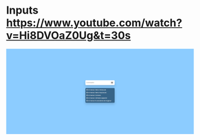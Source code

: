 # Inputs https://www.youtube.com/watch?v=Hi8DVOaZ0Ug&t=30s
<p align="center">
  <img src="preview.png" alt="preview del proyecto" max-width="1600">
</p>